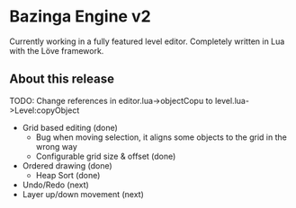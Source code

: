 Bazinga Engine v2
=================

Currently working in a fully featured level editor.
Completely written in Lua with the Löve framework.

About this release
------------------

TODO: Change references in editor.lua->objectCopu to level.lua->Level:copyObject

* Grid based editing (done)
    - Bug when moving selection, it aligns some objects to the grid in the wrong way
    - Configurable grid size & offset (done)
* Ordered drawing (done)
    - Heap Sort (done)
* Undo/Redo (next)
* Layer up/down movement (next)